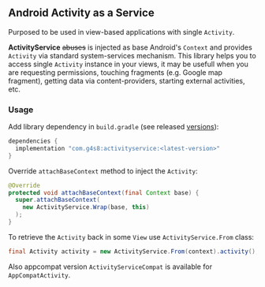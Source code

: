 ## Android Activity as a Service

Purposed to be used in view-based applications with single `Activity`.

**ActivityService** ~~abuses~~ is injected as base Android's `Context` and provides `Activity` via standard system-services mechanism. This library helps you to access single `Activity` instance in your views, it may be usefull when you are requesting permissions, touching fragments (e.g. Google map fragment), getting data via content-providers, starting external activities, etc.

### Usage
Add library dependency in `build.gradle` (see released [versions](https://github.com/g4s8/ActivityService/releases)):
```gradle
dependencies {
  implementation "com.g4s8:activityservice:<latest-version>"
}
```
Override `attachBaseContext` method to inject the `Activity`:
```java
@Override
protected void attachBaseContext(final Context base) {
  super.attachBaseContext(
    new ActivityService.Wrap(base, this)
  );
}
```
To retrieve the `Activity` back in some `View` use `ActivityService.From` class:
```java
final Activity activity = new ActivityService.From(context).activity();
```
Also appcompat version `ActivityServiceCompat` is available for `AppCompatActivity`.
